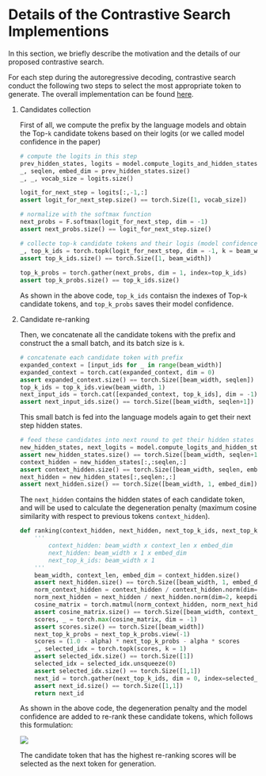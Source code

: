 # Details of the Contrastive Search Implementions

In this section, we briefly describe the motivation and the details of our proposed contrastive search.



For each step during the autoregressive decoding, contrastive search conduct the following two steps to select the most appropriate token to generate. The overall implementation can be found [here](https://github.com/yxuansu/SimCTG/blob/7d7bac2109752a62ef26ba8abe97bf02b507d1c3/simctg/utlisgpt.py#L31).

1. Candidates collection
   
   First of all, we compute the prefix by the language models and obtain the Top-`k` candidate tokens based on their logits (or we called model confidence in the paper)
   
   ```python
   # compute the logits in this step
   prev_hidden_states, logits = model.compute_logits_and_hidden_states(input_ids)
   _, seqlen, embed_dim = prev_hidden_states.size()
   _, _, vocab_size = logits.size()
   
   logit_for_next_step = logits[:,-1,:]
   assert logit_for_next_step.size() == torch.Size([1, vocab_size])
   
   # normalize with the softmax function
   next_probs = F.softmax(logit_for_next_step, dim = -1)
   assert next_probs.size() == logit_for_next_step.size()
   
   # collecte top-k candidate tokens and their logis (model confidence)
   _, top_k_ids = torch.topk(logit_for_next_step, dim = -1, k = beam_width)
   assert top_k_ids.size() == torch.Size([1, beam_width])
           
   top_k_probs = torch.gather(next_probs, dim = 1, index=top_k_ids)
   assert top_k_probs.size() == top_k_ids.size()
   ```
   
   As shown in the above code, `top_k_ids` contaisn the indexes of Top-`k` candidate tokens, and `top_k_probs` saves their model confidence.

2. Candidate re-ranking
   
   Then, we concatenate all the candidate tokens with the prefix and construct the a small batch, and its batch size is `k`.
   
   ```python
   # concatenate each candidate token with prefix
   expanded_context = [input_ids for _ in range(beam_width)]
   expanded_context = torch.cat(expanded_context, dim = 0)
   assert expanded_context.size() == torch.Size([beam_width, seqlen])
   top_k_ids = top_k_ids.view(beam_width, 1)
   next_input_ids = torch.cat([expanded_context, top_k_ids], dim = -1)
   assert next_input_ids.size() == torch.Size([beam_width, seqlen+1])
   ```
   
   This small batch is fed into the language models again to get their next step hidden states.
   
   ```python
   # feed these candidates into next round to get their hidden states
   new_hidden_states, next_logits = model.compute_logits_and_hidden_states(next_input_ids)
   assert new_hidden_states.size() == torch.Size([beam_width, seqlen+1, embed_dim])
   context_hidden = new_hidden_states[:,:seqlen,:]
   assert context_hidden.size() == torch.Size([beam_width, seqlen, embed_dim])
   next_hidden = new_hidden_states[:,seqlen:,:]
   assert next_hidden.size() == torch.Size([beam_width, 1, embed_dim])
   ```
   
   The `next_hidden` contains the hidden states of each candidate token, and will be used to calculate the degeneration penalty (maximum cosine similarity with respect to previous tokens `context_hidden`).
   
   ```python
   def ranking(context_hidden, next_hidden, next_top_k_ids, next_top_k_probs, alpha):
       '''
           context_hidden: beam_width x context_len x embed_dim
           next_hidden: beam_width x 1 x embed_dim
           next_top_k_ids: beam_width x 1
       '''
       beam_width, context_len, embed_dim = context_hidden.size()
       assert next_hidden.size() == torch.Size([beam_width, 1, embed_dim])
       norm_context_hidden = context_hidden / context_hidden.norm(dim=2, keepdim=True)
       norm_next_hidden = next_hidden / next_hidden.norm(dim=2, keepdim=True)
       cosine_matrix = torch.matmul(norm_context_hidden, norm_next_hidden.transpose(1,2)).squeeze(-1)
       assert cosine_matrix.size() == torch.Size([beam_width, context_len])
       scores, _ = torch.max(cosine_matrix, dim = -1)
       assert scores.size() == torch.Size([beam_width])
       next_top_k_probs = next_top_k_probs.view(-1)
       scores = (1.0 - alpha) * next_top_k_probs - alpha * scores 
       _, selected_idx = torch.topk(scores, k = 1)
       assert selected_idx.size() == torch.Size([1])
       selected_idx = selected_idx.unsqueeze(0)
       assert selected_idx.size() == torch.Size([1,1])
       next_id = torch.gather(next_top_k_ids, dim = 0, index=selected_idx)
       assert next_id.size() == torch.Size([1,1])
       return next_id
   ```
   
   As shown in the above code, the degeneration penalty and the model confidence are added to re-rank these candidate tokens, which follows this formulation:
   
   ![](https://user-images.githubusercontent.com/27548710/192125120-ca0ddb4d-70da-4489-b65d-885a0c8f96fc.png)
   
   The candidate token that has the highest re-ranking scores will be selected as the next token for generation.
